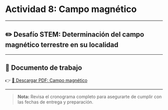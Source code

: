 # Actividad 8: Campo magnético

---

## ✏️ Desafío STEM: Determinación del campo magnético terrestre en su localidad

---

## 📄 Documento de trabajo

👉 [📎 Descargar PDF: Campo magnético](../FIEM/EarthMagneticField.pdf)

---

> **Nota:** Revisa el cronograma completo para asegurarte de cumplir con las fechas de entrega y preparación.
